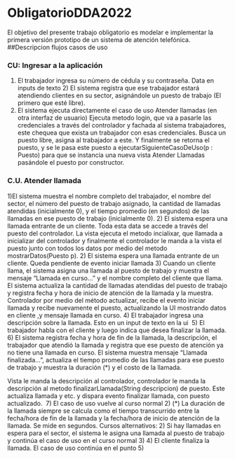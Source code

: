 # ObligatorioDDA2022
El objetivo del presente trabajo obligatorio es modelar e implementar la primera versión prototipo de un sistema de atención telefónica.
##Descripcion flujos casos de uso

### CU: Ingresar a la aplicación

1) El trabajador ingresa su número de cédula y su contraseña.
Data en inputs de texto 2) El sistema registra que ese trabajador estará atendiendo clientes en su sector, asignándole un puesto de trabajo (El primero que esté libre).
3) El sistema ejecuta directamente el caso de uso Atender llamadas (en otra interfaz de usuario)
Ejecuta metodo login, que va a pasarle las credenciales a través del controlador y fachada al sistema trabajadores, este chequea que exista un trabajador con esas credenciales. Busca un puesto libre, asigna al trabajador a este. Y finalmente se retorna el puesto, y se le pasa este puesto a ejecutarSiguienteCasoDeUso(p : Puesto) para que se instancia una nueva vista Atender Llamadas pasándole el puesto por constructor.

### C.U. Atender llamada

1)El sistema muestra el nombre completo del trabajador, el nombre del sector, el número del puesto de trabajo asignado, la cantidad de llamadas atendidas (inicialmente 0), y el tiempo promedio (en segundos) de las llamadas en ese puesto de trabajo (inicialmente 0). 2) El sistema espera una llamada entrante de un cliente.
Toda esta data se accede a través del puesto del controlador. La vista ejecuta el metodo incialixar, que llamada a inicializar del controlador y finalmente el controlador le manda a la vista el puesto junto con todos los datos por medio del metodo mostrarDatos(Puesto p).
2) El sistema espera una llamada entrante de un cliente.
Queda pendiente de evento iniciar llamada
3) Cuando un cliente llama, el sistema asigna una llamada al puesto de trabajo y muestra el mensaje “Llamada en curso...” y el nombre completo del cliente que llama. El sistema actualiza la cantidad de llamadas atendidas del puesto de trabajo y registra fecha y hora de inicio de atención de la llamada y la muestra.
Controlador por medio del método actualizar, recibe el evento iniciar llamada y recibe nuevamente el puesto, actualizando la UI mostrando datos en cliente ,y mensaje llamada en curso. 
4) El trabajador ingresa una descripción sobre la llamada.
Esto en un input de texto en la ui
 5) El trabajador habla con el cliente y luego indica que desea finalizar la llamada. 6) El sistema registra fecha y hora de fin de la llamada, la descripción, el trabajador que atendió la llamada y registra que ese puesto de atención ya no tiene una llamada en curso. El sistema muestra mensaje “Llamada finalizada...”, actualiza el tiempo promedio de las llamadas para ese puesto de trabajo y muestra la duración (*) y el costo de la llamada.

Vista le manda la descripción al controlador, controlador le manda la descripción al metodo finalizarLlamada(String descripcion) de puesto. Este actualiza llamada y etc. y dispara evento finalizar llamada, con puesto actualizado. 
 7) El caso de uso vuelve al curso normal 2)
(*) La duración de la llamada siempre se calcula como el tiempo transcurrido entre la fecha/hora de fin de la llamada y la fecha/hora de inicio de atención de la llamada. Se mide en segundos.
Cursos alternativos:
2) Si hay llamadas en espera para el sector, el sistema le asigna una llamada al puesto de trabajo y continúa el caso de uso en el curso normal 3) 4) El cliente finaliza la llamada. El caso de uso continúa en el punto 5)

